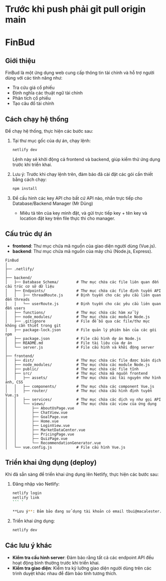 # Trước khi push phải git pull origin main
# FinBud

## Giới thiệu

FinBud là một ứng dụng web cung cấp thông tin tài chính và hỗ trợ người dùng với các tính năng như:

- Tra cứu giá cổ phiếu
- Định nghĩa các thuật ngữ tài chính
- Phân tích cổ phiếu
- Tạo câu đố tài chính


## Cách chạy hệ thống

Để chạy hệ thống, thực hiện các bước sau:

1. Tại thư mục gốc của dự án, chạy lệnh:

    ```bash
    netlify dev
    ```

    Lệnh này sẽ khởi động cả frontend và backend, giúp kiểm thử ứng dụng trước khi triển khai.

2. Lưu ý: Trước khi chạy lệnh trên, đảm bảo đã cài đặt các gói cần thiết bằng cách chạy:

    ```bash
    npm install
    ```


3. Để cấu hình các key API cho bất cứ API nào, nhắn trực tiếp cho Database/Backend Manager (Mr Dũng)

    - Miêu tả tên của key mình đặt, và gửi trực tiếp key + tên key và location đặt key trên file thực thi cho manager.

## Cấu trúc dự án

- **frontend**: Thư mục chứa mã nguồn của giao diện người dùng (Vue.js).
- **backend**: Thư mục chứa mã nguồn của máy chủ (Node.js, Express).

```
FinBud
│
├── .netlify/
│
├── backend/
│   ├── Database Schema/        # Thư mục chứa các file liên quan đến cấu trúc cơ sở dữ liệu
│   ├── Endpoints/              # Thư mục chứa các file định tuyến API
│   │   ├── threadRoute.js      # Định tuyến cho các yêu cầu liên quan đến threads
│   │   └── userRoute.js        # Định tuyến cho các yêu cầu liên quan đến users
│   ├── functions/              # Thư mục chứa các hàm xử lý
│   ├── node_modules/           # Thư mục chứa các module Node.js
│   ├── .gitignore              # File để bỏ qua các file/thư mục không cần thiết trong git
│   ├── package-lock.json       # File quản lý phiên bản của các gói npm
│   ├── package.json            # File cấu hình dự án Node.js
│   ├── README.md               # File tài liệu của dự án
│   └── server.js               # File cấu hình và khởi động server
│
├── frontend/
│   ├── dist/                   # Thư mục chứa các file được biên dịch
│   ├── node_modules/           # Thư mục chứa các module Node.js
│   ├── public/                 # Thư mục chứa các file tĩnh
│   ├── src/                    # Thư mục chứa mã nguồn frontend
│   │   ├── assets/             # Thư mục chứa các tài nguyên như hình ảnh, CSS
│   │   ├── components/         # Thư mục chứa các component Vue.js
│   │   ├── router/             # Thư mục chứa cấu hình định tuyến Vue.js
│   │   ├── services/           # Thư mục chứa các dịch vụ như gọi API
│   │   └── views/              # Thư mục chứa các view của ứng dụng
│   │       ├── AboutUsPage.vue
│   │       ├── ChatView.vue
│   │       ├── GoalPage.vue
│   │       ├── Home.vue
│   │       ├── LoginView.vue
│   │       ├── MarketDataCenter.vue
│   │       ├── PricingPage.vue
│   │       ├── QuizPage.vue
│   │       └── RecommendationGenerator.vue
│   └── vue.config.js           # File cấu hình Vue.js
```
## Triển khai ứng dụng (deploy)

Khi đã sẵn sàng để triển khai ứng dụng lên Netlify, thực hiện các bước sau:

1. Đăng nhập vào Netlify:

    ```bash
    netlify login
    netlify link
    ``` `

    **Lưu ý**: Đảm bảo đang sử dụng tài khoản có email tbui@macalester.edu để có quyền triển khai.

2. Triển khai ứng dụng:

    ```bash
    netlify dev
    ```


## Các lưu ý khác

- **Kiểm tra cấu hình server**: Đảm bảo rằng tất cả các endpoint API đều hoạt động bình thường trước khi triển khai.
- **Kiểm tra giao diện**: Kiểm tra kỹ lưỡng giao diện người dùng trên các trình duyệt khác nhau để đảm bảo tính tương thích.

